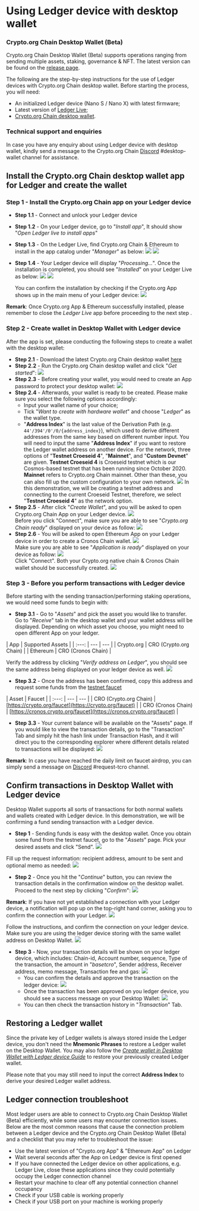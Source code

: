 # Using Ledger device with desktop wallet

### Crypto.org Chain Desktop Wallet (Beta)

Crypto.org Chain Desktop Wallet (Beta) supports operations ranging from sending multiple assets, staking, governance & NFT. The latest version can be found on the [release page](https://github.com/crypto-com/chain-desktop-wallet/releases).

The following are the step-by-step instructions for the use of Ledger devices with Crypto.org Chain desktop wallet. Before starting the process, you will need:

* An initialized Ledger device (Nano S / Nano X) with latest firmware;
* Latest version of [Ledger Live](https://www.ledger.com/ledger-live);
* [Crypto.org Chain desktop wallet](https://github.com/crypto-com/chain-desktop-wallet/releases).

### Technical support and enquiries

In case you have any enquiry about using Ledger device with desktop wallet, kindly send a message to the Crypto.org Chain [Discord](https://discord.gg/pahqHz26q4) #desktop-wallet channel for assistance.

## Install the Crypto.org Chain desktop wallet app for Ledger and create the wallet

### Step 1 - Install the Crypto.org Chain app on your Ledger device

* **Step 1.1** - Connect and unlock your Ledger device
* **Step 1.2** - On your Ledger device, go to "_Install app_", It should show "_Open Ledger live to install apps_"
* **Step 1.3** - On the Ledger Live, find Crypto.org Chain & Ethereum to install in the app catalog under "_Manager_" as below: ![](assets/ledger\_desktop\_wallet/s1-3-1.png) ![](assets/ledger\_desktop\_wallet/s1-3-2.png)
*   **Step 1.4** - Your Ledger device will display "_Processing…_". Once the installation is completed, you should see "_Installed_" on your Ledger Live as below: ![](assets/ledger\_desktop\_wallet/s1-4-1.png) ![](assets/ledger\_desktop\_wallet/s1-4-2.png)

    You can confirm the installation by checking if the Crypto.org App shows up in the main menu of your Ledger device: ![](assets/ledger\_desktop\_wallet/s1-4-3.jpeg)

**Remark**: Once Crypto.org App & Ethereum successfully installed, please remember to close the _Ledger Live_ app before proceeding to the next step .

### Step 2 - Create wallet in Desktop Wallet with Ledger device

After the app is set, please conducting the following steps to create a wallet with the desktop wallet:

* **Step 2.1** - Download the latest Crypto.org Chain desktop wallet [here](https://github.com/crypto-com/chain-desktop-wallet/releases)
* **Step 2.2** - Run the Crypto.org Chain desktop wallet and click "_Get started_": ![](assets/desktop\_wallet/0-2.png)
* **Step 2.3** - Before creating your wallet, you would need to create an App password to protect your desktop wallet: ![](assets/desktop\_wallet/0-3.png)
* **Step 2.4** - Afterwards, your wallet is ready to be created. Please make sure you select the following options accordingly:
  * Input your wallet name of your choice;
  * Tick "_Want to create with hardware wallet_" and choose "_Ledger_" as the wallet type.
  * "**Address Index**" is the last value of the Derivation Path (e.g. `44'/394'/0'/0/{address_index}`), which used to derive different addresses from the same key based on different number input. You will need to input the same "**Address Index**" if you want to restore the Ledger wallet address on another device. For the network, three options of "**Testnet Croeseid 4**", "**Mainnet**", and "**Custom Devnet**" are given. **Testnet Croeseid 4** is Croeseid testnet which is our Cosmos-based testnet that has been running since October 2020. **Mainnet** refers to Crypto.org Chain mainnet. Other than these, you can also fill up the custom configuration to your own network. ![](assets/ledger\_desktop\_wallet/s2-4.png) In this demonstration, we will be creating a testnet address and connecting to the current Croeseid Testnet, therefore, we select "**Testnet Croeseid 4**" as the network option.
* **Step 2.5** - After click "_Create Wallet_", and you will be asked to open Crypto.org Chain App on your Ledger device. ![](assets/ledger\_desktop\_wallet/s2-5-1.png)\
  Before you click "Connect", make sure you are able to see "_Crypto.org Chain ready_" displayed on your device as follow: ![](assets/ledger\_desktop\_wallet/s2-5-2.jpg)
* **Step 2.6** - You will be asked to open Ethereum App on your Ledger device in order to create a Cronos Chain wallet. ![](assets/ledger\_desktop\_wallet/s2-5-3.png)\
  Make sure you are able to see "_Application is ready_" displayed on your device as follow: ![](assets/ledger\_desktop\_wallet/s2-5-4.png)\
  Click "Connect". Both your Crypto.org native chain & Cronos Chain wallet should be successfully created. ![](assets/ledger\_desktop\_wallet/s2-5-5.png)

### Step 3 - Before you perform transactions with Ledger device

Before starting with the sending transaction/performing staking operations, we would need some funds to begin with:

* **Step 3.1** - Go to "_Assets_" and pick the asset you would like to transfer. Go to "_Receive_" tab in the desktop wallet and your wallet address will be displayed. Depending on which asset you choose, you might need to open different App on your ledger.

\| App | Supported Assets | | :---: | --- | --- | | Crypto.org | CRO (Crypto.org Chain) | | Ethereum | CRO (Cronos Chain) |

Verify the address by clicking "_Verify address on Ledger_", you should see the same address being displayed on your ledger device as well. ![](assets/ledger\_desktop\_wallet/s3-1.png)

* **Step 3.2** - Once the address has been confirmed, copy this address and request some funds from the [testnet faucet](https://crypto.org/faucet)

\| Asset | Faucet | | :---: | --- | --- | | CRO (Crypto.org Chain) | [https://crypto.org/faucet](https://crypto.org/faucet) | | CRO (Cronos Chain) | [https://cronos.crypto.org/faucet](https://cronos.crypto.org/faucet) |

* **Step 3.3** - Your current balance will be available on the "Assets" page. If you would like to view the transaction details, go to the "Transaction" Tab and simply hit the hash link under Transaction Hash, and it will direct you to the corresponding explorer where different details related to transactions will be displayed: ![](assets/ledger\_desktop\_wallet/s3-3.png)

**Remark**: In case you have reached the daily limit on faucet airdrop, you can simply send a message on [Discord](https://discord.gg/pahqHz26q4) #request-tcro channel.

## Confirm transactions in Desktop Wallet with Ledger device

Desktop Wallet supports all sorts of transactions for both normal wallets and wallets created with Ledger device. In this demonstration, we will be confirming a fund sending transaction with a Ledger device.

* **Step 1** - Sending funds is easy with the desktop wallet. Once you obtain some fund from the testnet faucet, go to the "_Assets_" page. Pick your desired assets and click "Send". ![](assets/ledger\_desktop\_wallet/s4-1-1.png)

Fill up the request information: recipient address, amount to be sent and optional memo as needed: ![](assets/ledger\_desktop\_wallet/s4-1-2.png)

* **Step 2** - Once you hit the "_Continue_" button, you can review the transaction details in the confirmation window on the desktop wallet. Proceed to the next step by clicking "_Confirm_": ![](assets/ledger\_desktop\_wallet/s4-2-1.png)

**Remark**: If you have not yet established a connection with your Ledger device, a notification will pop up on the top-right hand corner, asking you to confirm the connection with your Ledger. ![](assets/ledger\_desktop\_wallet/s4-2-2.png)

Follow the instructions, and confirm the connection on your ledger device. Make sure you are using the ledger device storing with the same wallet address on Desktop Wallet. ![](assets/ledger\_desktop\_wallet/s4-3-2.jpeg)

* **Step 3** - Now, your transaction details will be shown on your ledger device, which includes: Chain-id, Account number, sequence, Type of the transaction, the amount in "_basetcro_", Sender address, Receiver address, memo message, Transaction fee and gas: ![](assets/ledger\_desktop\_wallet/s4-3-1.jpeg)
  * You can confirm the details and approve the transaction on the ledger device: ![](assets/ledger\_desktop\_wallet/s4-3-2.jpeg)
  * Once the transaction has been approved on you ledger device, you should see a success message on your Desktop Wallet: ![](assets/ledger\_desktop\_wallet/s4-3-3.png)
  * You can then check the transaction history in "_Transaction_" Tab.

## Restoring a Ledger wallet

Since the private key of Ledger wallets is always stored inside the Ledger device, you don't need the **Mnemonic Phrases** to restore a Ledger wallet on the Desktop Wallet. You may also follow the [_Create wallet in Desktop Wallet with Ledger device Guide_](ledger\_desktop\_wallet.md#step-2-create-wallet-in-desktop-wallet-with-ledger-device) to restore your previously created Ledger wallet.

Please note that you may still need to input the correct **Address Index** to derive your desired Ledger wallet address.

## Ledger connection troubleshoot

Most ledger users are able to connect to Crypto.org Chain Desktop Wallet (Beta) efficiently, while some users may encounter connection issues. Below are the most common reasons that cause the connection problem between a Ledger device and the Crypto.org Chain Desktop Wallet (Beta) and a checklist that you may refer to troubleshoot the issue:

* Use the latest version of "Crypto.org App" & "Ethereum App" on Ledger
* Wait several seconds after the App on Ledger device is first opened
* If you have connected the Ledger device on other applications, e.g. Ledger Live, close these applications since they could potentially occupy the Ledger connection channel
* Restart your machine to clear off any potential connection channel occupancy
* Check if your USB cable is working properly
* Check if your USB port on your machine is working properly
